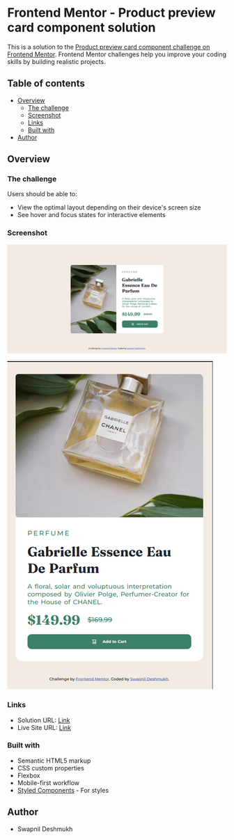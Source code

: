 # Frontend Mentor - Product preview card component solution

This is a solution to the [Product preview card component challenge on Frontend Mentor](https://www.frontendmentor.io/challenges/product-preview-card-component-GO7UmttRfa). Frontend Mentor challenges help you improve your coding skills by building realistic projects. 

## Table of contents

- [Overview](#overview)
  - [The challenge](#the-challenge)
  - [Screenshot](#screenshot)
  - [Links](#links) 
  - [Built with](#built-with) 
- [Author](#author) 

 

## Overview

### The challenge

Users should be able to:

- View the optimal layout depending on their device's screen size
- See hover and focus states for interactive elements

### Screenshot

![This is desktop view of site](./design/desktop-view.png)


![This is Mobile view of site](./design/mobile-view.png)
 
### Links

- Solution URL: [Link](https://github.com/swapnil-s-d/frontend_mentor)
- Live Site URL: [Link](https://swapnil-s-d.github.io/frontend_mentor/preview_card/)
 
### Built with

- Semantic HTML5 markup
- CSS custom properties
- Flexbox 
- Mobile-first workflow 
- [Styled Components](https://styled-components.com/) - For styles
 
## Author
- Swapnil Deshmukh

